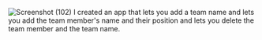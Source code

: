 ![Screenshot (102)](https://github.com/mbutterfield322/Week-10-Assignment/assets/114889947/da08e19c-a0fa-4fc3-9a9a-9519d82b97c3)
I created an app that lets you add a team name and lets you add the team member's name and their position and lets you delete the team member and the team name.
